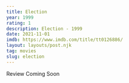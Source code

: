 ```yaml
---
title: Election
year: 1999
rating: 1
description: Election - 1999
date: 2021-11-01
imdb: https://www.imdb.com/title/tt0126886/
layout: layouts/post.njk
tag: movies
slug: election
---
```


Review Coming Soon